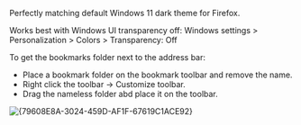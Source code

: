 Perfectly matching default Windows 11 dark theme for Firefox.


Works best with Windows UI transparency off: Windows settings > Personalization > Colors > Transparency: Off


To get the bookmarks folder next to the address bar:  
- Place a bookmark folder on the bookmark toolbar and remove the name.
- Right click the toolbar -> Customize toolbar.
- Drag the nameless folder abd place it on the toolbar.


![{79608E8A-3024-459D-AF1F-67619C1ACE92}](https://github.com/user-attachments/assets/fc63cd3e-9ce4-47c6-9729-768a28c0138a)


